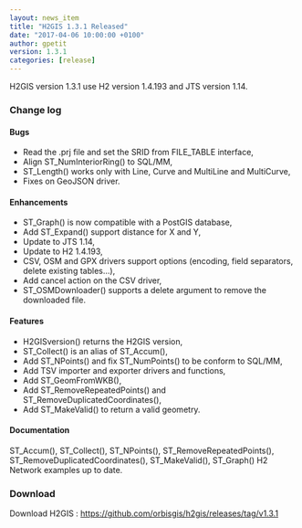 ```yaml
---
layout: news_item
title: "H2GIS 1.3.1 Released"
date: "2017-04-06 10:00:00 +0100"
author: gpetit
version: 1.3.1
categories: [release]
---
```

H2GIS version 1.3.1 use H2 version 1.4.193 and JTS version 1.14.

### Change log ### 

#### Bugs ####

* Read the .prj file and set the SRID from FILE_TABLE interface,
* Align ST_NumInteriorRing() to SQL/MM,
* ST_Length() works only with Line, Curve and MultiLine and MultiCurve,
* Fixes on GeoJSON driver.

#### Enhancements ####

* ST_Graph() is now compatible with a PostGIS database,
* Add ST_Expand() support distance for X and Y,
* Update to JTS 1.14,
* Update to H2 1.4.193,
* CSV, OSM and GPX drivers support options (encoding, field separators, delete existing tables...),
* Add cancel action on the CSV driver,
* ST_OSMDownloader() supports a delete argument to remove the downloaded file.

#### Features ####

* H2GISversion() returns the H2GIS version,
* ST_Collect() is an alias of ST_Accum(),
* Add ST_NPoints() and fix ST_NumPoints() to be conform to SQL/MM,
* Add TSV importer and exporter drivers and functions,
* Add ST_GeomFromWKB(),
* Add ST_RemoveRepeatedPoints() and ST_RemoveDuplicatedCoordinates(),
* Add ST_MakeValid() to return a valid geometry.

#### Documentation ####

ST_Accum(), ST_Collect(), ST_NPoints(), ST_RemoveRepeatedPoints(), ST_RemoveDuplicatedCoordinates(), ST_MakeValid(), ST_Graph()
H2 Network examples up to date.


### Download ###

Download H2GIS : <a href="https://github.com/orbisgis/h2gis/releases/tag/v1.3.1" target="_blank">https://github.com/orbisgis/h2gis/releases/tag/v1.3.1</a>


